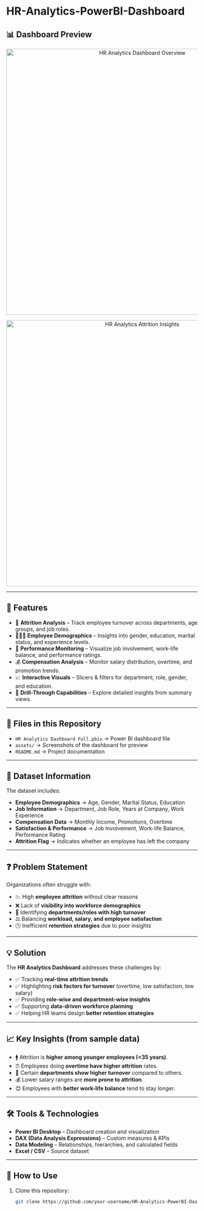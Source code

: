 # HR-Analytics-PowerBI-Dashboard

## 📊 Dashboard Preview  

<p align="center">
  <img src="" width="700" alt="HR Analytics Dashboard Overview">
</p>

<p align="center">
  <img src="" width="700" alt="HR Analytics Attrition Insights">
</p>

---

## 📌 Features  
- 🔎 **Attrition Analysis** – Track employee turnover across departments, age groups, and job roles.  
- 👨‍👩‍👧 **Employee Demographics** – Insights into gender, education, marital status, and experience levels.  
- 💼 **Performance Monitoring** – Visualize job involvement, work-life balance, and performance ratings.  
- 💰 **Compensation Analysis** – Monitor salary distribution, overtime, and promotion trends.  
- 📈 **Interactive Visuals** – Slicers & filters for department, role, gender, and education.  
- 🧭 **Drill-Through Capabilities** – Explore detailed insights from summary views.  

---

## 📂 Files in this Repository  
- `HR Analytics Dashboard Full.pbix` → Power BI dashboard file  
- `assets/` → Screenshots of the dashboard for preview  
- `README.md` → Project documentation  

---

## 📂 Dataset Information  
The dataset includes:  
- **Employee Demographics** → Age, Gender, Marital Status, Education  
- **Job Information** → Department, Job Role, Years at Company, Work Experience  
- **Compensation Data** → Monthly Income, Promotions, Overtime  
- **Satisfaction & Performance** → Job Involvement, Work-life Balance, Performance Rating  
- **Attrition Flag** → Indicates whether an employee has left the company  

---

## ❓ Problem Statement  
Organizations often struggle with:  
- 📉 High **employee attrition** without clear reasons  
- ❌ Lack of **visibility into workforce demographics**  
- 🏢 Identifying **departments/roles with high turnover**  
- ⚖️ Balancing **workload, salary, and employee satisfaction**  
- 🕒 Inefficient **retention strategies** due to poor insights  

---

## 💡 Solution  
The **HR Analytics Dashboard** addresses these challenges by:  
- ✅ Tracking **real-time attrition trends**  
- ✅ Highlighting **risk factors for turnover** (overtime, low satisfaction, low salary)  
- ✅ Providing **role-wise and department-wise insights**  
- ✅ Supporting **data-driven workforce planning**  
- ✅ Helping HR teams design **better retention strategies**  

---

## 📈 Key Insights (from sample data)  
- 🚹 Attrition is **higher among younger employees (<35 years)**.  
- ⏰ Employees doing **overtime have higher attrition** rates.  
- 🏢 Certain **departments show higher turnover** compared to others.  
- 💰 Lower salary ranges are **more prone to attrition**.  
- 😊 Employees with **better work-life balance** tend to stay longer.  

---

## 🛠️ Tools & Technologies  
- **Power BI Desktop** – Dashboard creation and visualization  
- **DAX (Data Analysis Expressions)** – Custom measures & KPIs  
- **Data Modeling** – Relationships, hierarchies, and calculated fields  
- **Excel / CSV** – Source dataset  

---

## 🚀 How to Use  
1. Clone this repository:  
   ```bash
   git clone https://github.com/your-username/HR-Analytics-PowerBI-Dashboard.git
